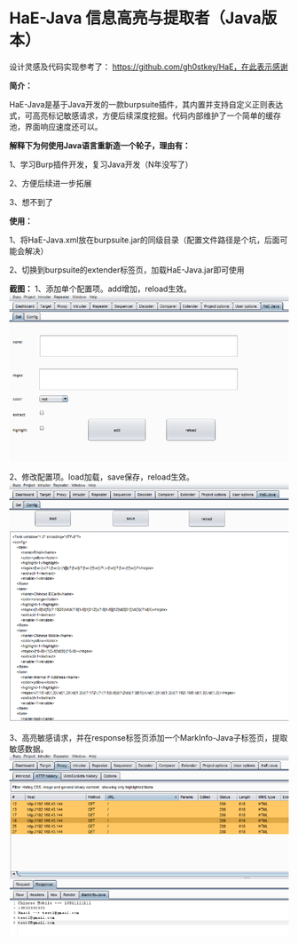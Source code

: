 # **HaE-Java  信息高亮与提取者（Java版本）**

设计灵感及代码实现参考了： https://github.com/gh0stkey/HaE，在此表示感谢

**简介：**

HaE-Java是基于Java开发的一款burpsuite插件，其内置并支持自定义正则表达式，可高亮标记敏感请求，方便后续深度挖掘。代码内部维护了一个简单的缓存池，界面响应速度还可以。



**解释下为何使用Java语言重新造一个轮子，理由有：**

1、学习Burp插件开发，复习Java开发（N年没写了）

2、方便后续进一步拓展

3、想不到了



**使用：**

1、将HaE-Java.xml放在burpsuite.jar的同级目录（配置文件路径是个坑，后面可能会解决）

2、切换到burpsuite的extender标签页，加载HaE-Java.jar即可使用

**截图：**
1、添加单个配置项。add增加，reload生效。
![image-1](images/1.png)



2、修改配置项。load加载，save保存，reload生效。
![image-2](images/2.png)



3、高亮敏感请求，并在response标签页添加一个MarkInfo-Java子标签页，提取敏感数据。
![image-3](images/3.png)


